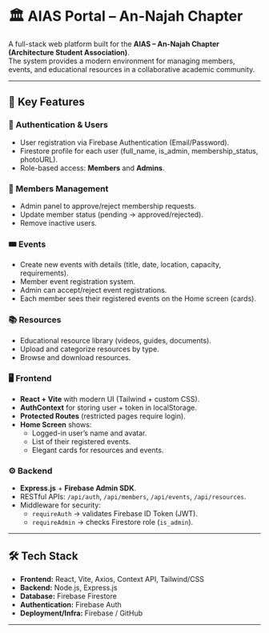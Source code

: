 # 🏛️ AIAS Portal – An-Najah Chapter

A full-stack web platform built for the **AIAS – An-Najah Chapter (Architecture Student Association)**.  
The system provides a modern environment for managing members, events, and educational resources in a collaborative academic community.

---

## 🚀 Key Features

### 🔐 Authentication & Users
- User registration via Firebase Authentication (Email/Password).
- Firestore profile for each user (full_name, is_admin, membership_status, photoURL).
- Role-based access: **Members** and **Admins**.

### 👥 Members Management
- Admin panel to approve/reject membership requests.
- Update member status (pending → approved/rejected).
- Remove inactive users.

### 🎟️ Events
- Create new events with details (title, date, location, capacity, requirements).
- Member event registration system.
- Admin can accept/reject event registrations.
- Each member sees their registered events on the Home screen (cards).

### 📚 Resources
- Educational resource library (videos, guides, documents).
- Upload and categorize resources by type.
- Browse and download resources.

### 🖥️ Frontend
- **React + Vite** with modern UI (Tailwind + custom CSS).
- **AuthContext** for storing user + token in localStorage.
- **Protected Routes** (restricted pages require login).
- **Home Screen** shows:
  - Logged-in user’s name and avatar.
  - List of their registered events.
  - Elegant cards for resources and events.

### ⚙️ Backend
- **Express.js** + **Firebase Admin SDK**.
- RESTful APIs: `/api/auth`, `/api/members`, `/api/events`, `/api/resources`.
- Middleware for security:
  - `requireAuth` → validates Firebase ID Token (JWT).
  - `requireAdmin` → checks Firestore role (`is_admin`).

---

## 🛠️ Tech Stack

- **Frontend:** React, Vite, Axios, Context API, Tailwind/CSS
- **Backend:** Node.js, Express.js
- **Database:** Firebase Firestore
- **Authentication:** Firebase Auth
- **Deployment/Infra:** Firebase / GitHub

---

